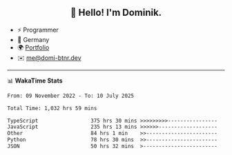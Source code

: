 <h2 align="center">👋 Hello! I'm Dominik.</h2>

- ⚡ Programmer
- 📍 Germany
- 🌍 [Portfolio](https://domi-btnr.dev)
- ✉️ [me@domi-btnr.dev](mailto://me@domi-btnr.dev)

---
📊 **WakaTime Stats**
<!--START_SECTION:waka-->

```txt
From: 09 November 2022 - To: 10 July 2025

Total Time: 1,032 hrs 59 mins

TypeScript                 375 hrs 30 mins >>>>>>>>>----------------   36.35 %
JavaScript                 235 hrs 13 mins >>>>>>-------------------   22.77 %
Other                      84 hrs 1 min    >>-----------------------   08.13 %
Python                     78 hrs 30 mins  >>-----------------------   07.60 %
JSON                       50 hrs 32 mins  >------------------------   04.89 %
```

<!--END_SECTION:waka-->
